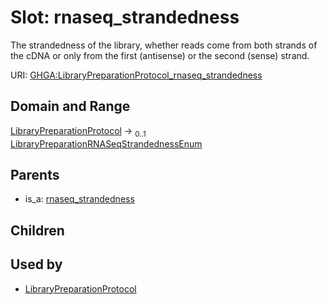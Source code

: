 
# Slot: rnaseq_strandedness


The strandedness of the library, whether reads come from both strands of the cDNA or only from the first (antisense) or the second (sense) strand.

URI: [GHGA:LibraryPreparationProtocol_rnaseq_strandedness](https://w3id.org/GHGA/LibraryPreparationProtocol_rnaseq_strandedness)


## Domain and Range

[LibraryPreparationProtocol](LibraryPreparationProtocol.md) &#8594;  <sub>0..1</sub> [LibraryPreparationRNASeqStrandednessEnum](LibraryPreparationRNASeqStrandednessEnum.md)

## Parents

 *  is_a: [rnaseq_strandedness](rnaseq_strandedness.md)

## Children


## Used by

 * [LibraryPreparationProtocol](LibraryPreparationProtocol.md)
